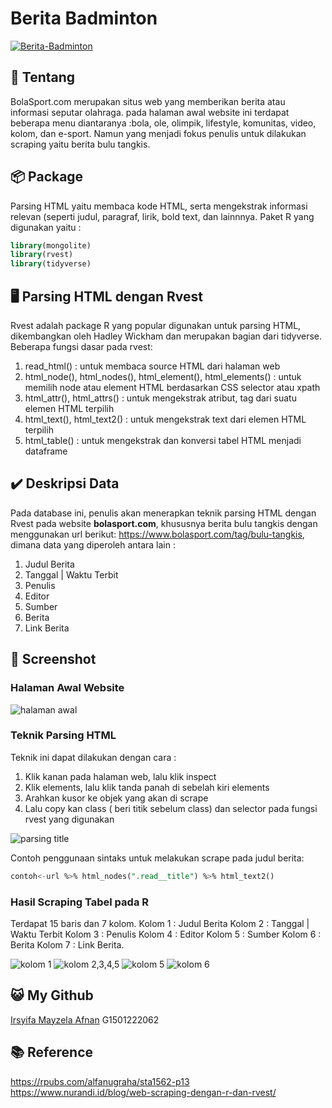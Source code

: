 # Berita Badminton
[![Berita-Badminton](https://github.com/irsyifa/Berita-Badminton/actions/workflows/badminton.yml/badge.svg)](https://github.com/irsyifa/Berita-Badminton/actions/workflows/badminton.yml)


## 🏸 Tentang

BolaSport.com merupakan situs web yang memberikan berita atau informasi seputar olahraga. pada halaman awal website ini terdapat beberapa menu diantaranya :bola, ole, olimpik, lifestyle, komunitas, video, kolom, dan e-sport. Namun yang menjadi fokus penulis untuk dilakukan scraping yaitu berita bulu tangkis. 

## 📦 Package

Parsing HTML yaitu membaca kode HTML, serta mengekstrak informasi relevan (seperti judul, paragraf, lirik, bold text, dan lainnnya. 
Paket R yang digunakan yaitu :
```sql
library(mongolite)
library(rvest)
library(tidyverse)
```

## 🖥️ Parsing HTML dengan Rvest
Rvest adalah package R yang popular digunakan untuk parsing HTML, dikembangkan oleh Hadley Wickham dan merupakan bagian dari tidyverse.
Beberapa fungsi dasar pada rvest:
1. read_html()  : untuk membaca source HTML dari halaman web
2. html_node(), html_nodes(), html_element(), html_elements() : untuk memilih node atau element HTML berdasarkan CSS selector atau xpath
3. html_attr(), html_attrs()  : untuk mengekstrak atribut, tag dari suatu elemen HTML terpilih
4. html_text(), html_text2()  : untuk mengekstrak text dari elemen HTML terpilih
5. html_table() : untuk mengekstrak dan konversi tabel HTML menjadi dataframe

## :heavy_check_mark: Deskripsi Data

Pada database ini, penulis akan menerapkan teknik parsing HTML dengan Rvest pada website **bolasport.com**, khususnya berita bulu tangkis dengan menggunakan url berikut:
https://www.bolasport.com/tag/bulu-tangkis, dimana data yang diperoleh antara lain :
1. Judul Berita
2. Tanggal | Waktu Terbit
3. Penulis
4. Editor
5. Sumber
6. Berita
7. Link Berita


## :rice_scene: Screenshot

### Halaman Awal Website
![halaman awal](https://github.com/irsyifa/Berita-Badminton/assets/103913260/8a0754b4-7c04-4dba-baec-58c205a22b32.PNG)

### Teknik Parsing HTML
Teknik ini dapat dilakukan dengan cara :
1. Klik kanan pada halaman web, lalu klik inspect
2. Klik elements, lalu klik tanda panah di sebelah kiri elements
3. Arahkan kusor ke objek yang akan di scrape
4. Lalu copy kan class ( beri titik sebelum class) dan selector pada fungsi rvest yang digunakan

![parsing title ](https://github.com/irsyifa/Berita-Badminton/assets/103913260/4639fe32-8a7d-432f-8347-8426d2fd0409.PNG)

Contoh penggunaan sintaks untuk melakukan scrape pada judul berita:

``` sql
contoh<-url %>% html_nodes(".read__title") %>% html_text2()
```
### Hasil Scraping Tabel pada R
Terdapat 15 baris dan 7 kolom.
Kolom 1 : Judul Berita
Kolom 2 : Tanggal | Waktu Terbit
Kolom 3 : Penulis
Kolom 4 : Editor
Kolom 5 : Sumber
Kolom 6 : Berita
Kolom 7 : Link Berita.

![kolom 1](https://github.com/irsyifa/Berita-Badminton/assets/103913260/013a64d3-6f9c-48f4-939e-4451eae74ee7.PNG)
![kolom 2,3,4,5](https://github.com/irsyifa/Berita-Badminton/assets/103913260/719296eb-59d0-4ed2-b6a4-cd4d8fa39c44.PNG)
![kolom 5](https://github.com/irsyifa/Berita-Badminton/assets/103913260/601afc22-2baf-4fb3-a7c9-9a55bec332a1.PNG)
![kolom 6](https://github.com/irsyifa/Berita-Badminton/assets/103913260/4d8d8d77-57c9-4984-ab50-39bffa260577.PNG)

## :smiley_cat: My Github

[Irsyifa Mayzela Afnan](https://github.com/irsyifa) G1501222062

## 📚 Reference
https://rpubs.com/alfanugraha/sta1562-p13
https://www.nurandi.id/blog/web-scraping-dengan-r-dan-rvest/


